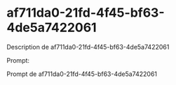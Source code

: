 # af711da0-21fd-4f45-bf63-4de5a7422061

Description de af711da0-21fd-4f45-bf63-4de5a7422061

Prompt:

Prompt de af711da0-21fd-4f45-bf63-4de5a7422061